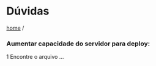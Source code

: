 # Dúvidas

[home](home.md) / 

### Aumentar capacidade do servidor para deploy:

1 Encontre o arquivo ...

